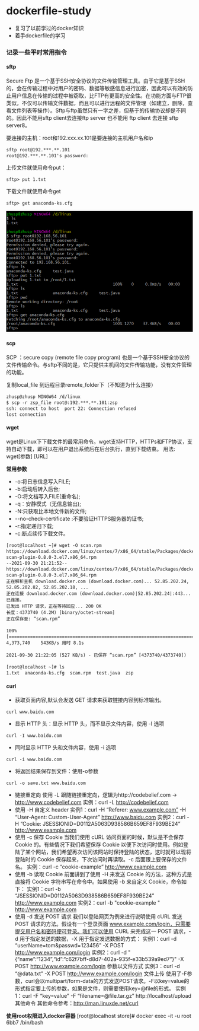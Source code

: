 # dockerfile-study

* 复习了以前学过的docker知识
* 着手dockerfile的学习

### 记录一些平时常用指令

####  sftp

Secure Ftp 是一个基于SSH安全协议的文件传输管理工具。由于它是基于SSH的，会在传输过程中对用户的密码、数据等敏感信息进行加密，因此可以有效的防止用户信息在传输的过程中被窃取，比FTP有更高的安全性。在功能方面与FTP很类似，不仅可以传输文件数据，而且可以进行远程的文件管理（如建立，删除，查看文件列表等操作）。Sftp与ftp虽然只有一字之差，但基于的传输协议却是不同的。因此不能用sftp client去连接ftp server 也不能用 ftp client 去连接 sftp server8。

要连接的主机：root和192.xxx.xx.101是要连接的主机用户名和ip

```shell
sftp root@192.***.**.101
root@192.***.**.101's password:
```

上传文件就使用命令put：

```shell
sftp> put 1.txt
```

下载文件就使用命令get

```
sftp> get anaconda-ks.cfg
```

![image-20211008150433812](README/image-20211008150433812.png)

#### scp

SCP ：secure copy (remote file copy program) 也是一个基于SSH安全协议的文件传输命令。与sftp不同的是，它只提供主机间的文件传输功能，没有文件管理的功能。

复制local_file 到远程目录remote_folder下（不知道为什么连接）

```shell
zhusp@zhusp MINGW64 /d/linux
$ scp -r zsp_file root@:192.***.**.101:zsp
ssh: connect to host  port 22: Connection refused
lost connection
```

#### wget

wget是Linux下下载文件的最常用命令。wget支持HTTP，HTTPs和FTP协议，支持自动下载，即可以在用户退出系统后在后台执行，直到下载结束。
用法: wget[参数] [URL]

**常用参数**

* -o∶将日志信息写入FILE;
* -b∶启动后转入后台;
* -O∶将文档写入FILE(重命名);
* -q︰安静模式（无信息输出);
* -N:只获取比本地文件新的文件;
* --no-check-certificate :不要验证HTTPS服务器的证书;
* -r:指定递归下载;
* -c:断点续传下载文件。

```shell
[root@localhost ~]# wget -O scan.rpm https://download.docker.com/linux/centos/7/x86_64/stable/Packages/docker-scan-plugin-0.8.0-3.el7.x86_64.rpm
--2021-09-30 21:21:52--  https://download.docker.com/linux/centos/7/x86_64/stable/Packages/docker-scan-plugin-0.8.0-3.el7.x86_64.rpm
正在解析主机 download.docker.com (download.docker.com)... 52.85.202.24, 52.85.202.82, 52.85.202.18, ...
正在连接 download.docker.com (download.docker.com)|52.85.202.24|:443... 已连接。
已发出 HTTP 请求，正在等待回应... 200 OK
长度：4373740 (4.2M) [binary/octet-stream]
正在保存至: “scan.rpm”

100%[=============================================================================>] 4,373,740    543KB/s 用时 8.1s   

2021-09-30 21:22:05 (527 KB/s) - 已保存 “scan.rpm” [4373740/4373740])

[root@localhost ~]# ls
1.txt  anaconda-ks.cfg  scan.rpm  test.java  zsp

```

#### curl

* 获取页面内容,默认会发送 GET 请求来获取链接内容到标准输出。

```shell
curl www.baidu.com
```

* 显示 HTTP 头：显示 HTTP 头，而不显示文件内容，使用 -I 选项

```shell
curl -I www.baidu.com
```

* 同时显示 HTTP 头和文件内容，使用 -i 选项

```shell
curl -i www.baidu.com
```

* 将返回结果保存到文件：使用-o参数

```shell
curl -o save.txt www.baidu.com
```

* 链接重定向
  使用 -L 跟随链接重定向，逻辑为http://codebelief.com -> http://www.codebelief.com
  实例：curl -L http://codebelief.com
* 使用 -H 自定义 header
  实例1：curl -H “Referer: www.example.com” -H “User-Agent: Custom-User-Agent” http://www.baidu.com
  实例2：curl -H “Cookie: JSESSIONID=D0112A5063D938586B659EF8F939BE24” http://www.example.com
* 使用 -c 保存 Cookie
  当我们使用 cURL 访问页面的时候，默认是不会保存 Cookie 的。有些情况下我们希望保存 Cookie 以便下次访问时使用。例如登陆了某个网站，我们希望再次访问该网站时保持登陆的状态，这时就可以现将登陆时的 Cookie 保存起来，下次访问时再读取。-c 后面跟上要保存的文件名。
  实例：curl -c “cookie-example” http://www.example.com
* 使用 -b 读取 Cookie
  前面讲到了使用 -H 来发送 Cookie 的方法，这种方式是直接将 Cookie 字符串写在命令中。如果使用 -b 来自定义 Cookie，命令如下：
  实例1：curl -b “JSESSIONID=D0112A5063D938586B659EF8F939BE24” http://www.example.com
  实例2：curl -b "cookie-example " http://www.example.com
* 使用 -d 发送 POST 请求
  我们以登陆网页为例来进行说明使用 cURL 发送 POST 请求的方法。假设有一个登录页面 www.example.com/login，只需要提交用户名和密码便可登录。我们可以使用 CURL 来完成这一 POST 请求，-d 用于指定发送的数据，-X 用于指定发送数据的方式：
  实例1：curl -d “userName=tom&passwd=123456” -X POST http://www.example.com/login
  实例2：curl -d " {“name”:“1234”,“id”:“c62f7bff-d8d7-402a-935f-e33b539a9ed7”}" -X POST http://www.example.com/login
  参数以文件方式
  实例3：curl -d “@data.txt” -X POST http://www.example.com/login
  文件上传
  使用了-F参数，curl会以multipart/form-data的方式发送POST请求。-F以key=value的形式指定要上传的参数，如果是文件，则需要使用key=@file的形式。
  实例1：curl -F “key=value” -F “filename=@file.tar.gz” http://localhost/upload
  其他命令
  其他命令参考：http://man.linuxde.net/curl
  
**使用root权限进入docker容器**
[root@localhost store]# docker exec -it -u root  6bb7 /bin/bash
